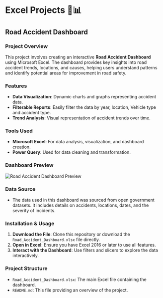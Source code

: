 # Excel Projects 🚗📊

## Road Accident Dashboard

### Project Overview
This project involves creating an interactive **Road Accident Dashboard** using Microsoft Excel. The dashboard provides key insights into road accident trends, locations, and causes, helping users understand patterns and identify potential areas for improvement in road safety.

### Features
- **Data Visualization**: Dynamic charts and graphs representing accident data.
- **Filterable Reports**: Easily filter the data by year, location, Vehicle type and accident type.
- **Trend Analysis**: Visual representation of accident trends over time.

### Tools Used
- **Microsoft Excel**: For data analysis, visualization, and dashboard creation.
- **Power Query**: Used for data cleaning and transformation.

### Dashboard Preview
![Road Accident Dashboard Preview](https://via.placeholder.com/800x400.png?text=Road+Accident+Dashboard+Preview)

### Data Source
- The data used in this dashboard was sourced from open government datasets. It includes details on accidents, locations, dates, and the severity of incidents.

### Installation & Usage
1. **Download the File**: Clone this repository or download the `Road_Accident_Dashboard.xlsx` file directly.
2. **Open in Excel**: Ensure you have Excel 2016 or later to use all features.
3. **Interact with the Dashboard**: Use filters and slicers to explore the data interactively.

### Project Structure
- `Road_Accident_Dashboard.xlsx`: The main Excel file containing the dashboard.
- `README.md`: This file providing an overview of the project.


